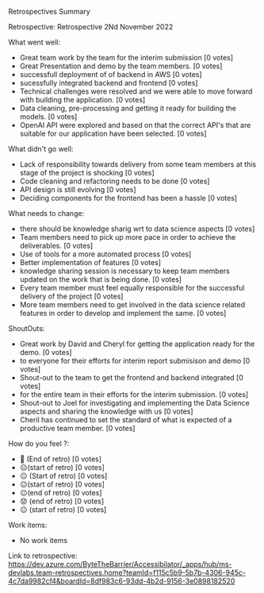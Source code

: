 Retrospectives Summary

Retrospective: Retrospective 2Nd November 2022

What went well:
 - Great team work by the team for the interim submission [0 votes]
 - Great Presentation and demo by the team members. [0 votes]
 - successfull deployment of of backend in AWS  [0 votes]
 - sucessfully integrated backend and frontend [0 votes]
 - Technical challenges were resolved and we were able to move forward with building the application. [0 votes]
 - Data cleaning, pre-processing and getting it ready for building the models. [0 votes]
 - OpenAI API were explored and based on that the correct API's that are suitable for our application have been selected. [0 votes]

What didn't go well:
 - Lack of responsibility towards delivery from some team members at this stage of the project is shocking [0 votes]
 - Code cleaning and refactoring needs to be done [0 votes]
 - API design is still evolving [0 votes]
 - Deciding components for the frontend has been a hassle [0 votes]

What needs to change:
 - there should be knowledge sharig wrt to data science aspects  [0 votes]
 - Team members need to pick up more pace in order to achieve the deliverables. [0 votes]
 - Use of tools for a more automated process [0 votes]
 - Better implementation of features [0 votes]
 - knowledge sharing session is necessary to keep team members updated on the work that is being done. [0 votes]
 - Every team member must feel equally responsible for the successful delivery of the project [0 votes]
 - More team members need to get involved in the data science related features in order to develop and implement the same. [0 votes]

ShoutOuts:
 - Great work by David and Cheryl for getting the application ready for the demo. [0 votes]
 - to everyone for their efforts for interim report submisison and demo [0 votes]
 - Shout-out to the team to get the frontend and backend integrated [0 votes]
 - for the entire team in their efforts for the interim submission. [0 votes]
 - Shout-out to Joel for investigating and implementing the Data Science aspects and sharing the knowledge with us [0 votes]
 - Cheril has continued to set the standard of what is expected of a productive team member. [0 votes]

How do you feel ?:
 - 🙂 (End of retro) [0 votes]
 - ☹️(start of retro) [0 votes]
 - 😑 (Start of retro) [0 votes]
 - 😐(start of retro) [0 votes]
 - 😐(end of retro) [0 votes]
 - 😟 (end of retro) [0 votes]
 - 😐 (start of retro) [0 votes]

Work items:
 - No work items

Link to retrospective:
https://dev.azure.com/ByteTheBarrier/Accessibilator/_apps/hub/ms-devlabs.team-retrospectives.home?teamId=f115c5b9-5b7b-4306-945c-4c7da9982cf4&boardId=8df983c6-93dd-4b2d-9156-3e0898182520 